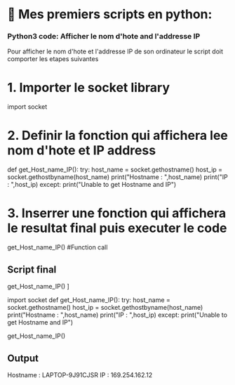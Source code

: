 
# 🎈 Mes premiers scripts en python:

### Python3 code: Afficher le nom d'hote and l'addresse IP 
 Pour afficher le nom d'hote et l'addresse IP de son ordinateur le script doit comporter les etapes suivantes
  
# 1. Importer le  socket library 
import socket 
  
# 2. Definir la fonction qui affichera lee nom d'hote et IP address 
def get_Host_name_IP(): 
    try: 
        host_name = socket.gethostname() 
        host_ip = socket.gethostbyname(host_name) 
        print("Hostname :  ",host_name) 
        print("IP : ",host_ip) 
    except: 
        print("Unable to get Hostname and IP") 
  
# 3. Inserrer une fonction qui affichera le resultat final puis executer le code 
get_Host_name_IP() #Function call 
  
## Script final 

get_Host_name_IP() ]
   
import socket 
def get_Host_name_IP(): 
    try: 
        host_name = socket.gethostname() 
        host_ip = socket.gethostbyname(host_name) 
        print("Hostname :  ",host_name) 
        print("IP : ",host_ip) 
    except: 
        print("Unable to get Hostname and IP") 
  
get_Host_name_IP()

## Output

Hostname :   LAPTOP-9J91CJSR
IP :  169.254.162.12
